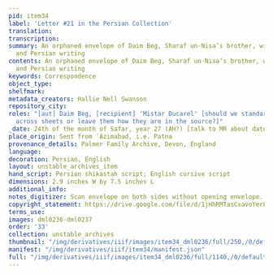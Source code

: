 ```yaml
---
pid: item34
label: 'Letter #21 in the Persian Collection'
translation:
transcription:
summary: An orphaned envelope of Daim Beg, Sharaf un-Nisa’s brother, with both English
  and Persian writing
contents: An orphaned envelope of Daim Beg, Sharaf un-Nisa’s brother, with both English
  and Persian writing
keywords: Correspondence
object_type:
shelfmark:
metadata_creators: Hallie Nell Swanson
repository_city:
roles: "[aut] Daim Beg, [recipient] 'Mistar Ducarel' [should we standardise names/titles
  across sheets or leave them how they are in the source?]"
_date: 24th of the month of Safar, year 27 (AH?) [talk to MR about dates and conversions]
place_origin: Sent from ʿAzimabad, i.e. Patna
provenance_details: Palmer Family Archive, Devon, England
language:
decoration: Persian, English
layout: unstable_archives_item
hand_script: Persian shikastah script; English cursive script
dimensions: 2.9 inches W by 7.5 inches L
additional_info:
notes_digitizer: Scan envelope on both sides without opening envelope.
copyright_statement: https://drive.google.com/file/d/1jHhRMTasCxavoYer89Wn8_Xn65nL0sW0/view?usp=sharing
terms_use:
images: dml0236-dml0237
order: '33'
collection: unstable_archives
thumbnail: "/img/derivatives/iiif/images/item34_dml0236/full/250,/0/default.jpg"
manifest: "/img/derivatives/iiif/item34/manifest.json"
full: "/img/derivatives/iiif/images/item34_dml0236/full/1140,/0/default.jpg"
---
```


